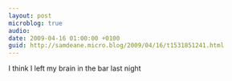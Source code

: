 ```yaml
---
layout: post
microblog: true
audio: 
date: 2009-04-16 01:00:00 +0100
guid: http://samdeane.micro.blog/2009/04/16/t1531851241.html
---
```

I think I left my brain in the bar last night
